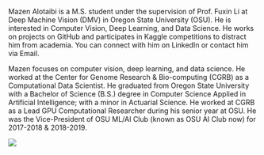 Mazen Alotaibi is a M.S. student under the supervision of Prof. Fuxin Li at Deep Machine Vision (DMV) in Oregon State University (OSU). He is interested in Computer Vision, Deep Learning, and Data Science. He works on projects on GitHub and participates in Kaggle competitions to distract him from academia. You can connect with him on LinkedIn or contact him via Email.

Mazen focuses on computer vision, deep learning, and data science. He worked at the Center for Genome Research & Bio-computing (CGRB) as a Computational Data Scientist. He graduated from Oregon State University with a Bachelor of Science (B.S.) degree in Computer Science Applied in Artificial Intelligence; with a minor in Actuarial Science. He worked at CGRB as a Lead GPU Computational Researcher during his senior year at OSU. He was the Vice-President of OSU ML/AI Club (known as OSU AI Club now) for 2017-2018 & 2018-2019.

<a href="https://github.com/anuraghazra/github-readme-stats">
<img align="left" src="https://github-readme-stats.vercel.app/api?username=sudomaze&count_private=true&show_icons=true&theme=default" />
</a>
